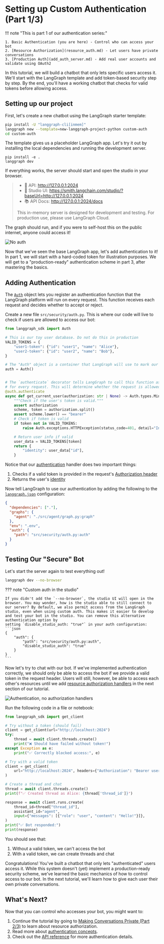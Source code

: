 # Setting up Custom Authentication (Part 1/3)

!!! note "This is part 1 of our authentication series:"

    1. Basic Authentication (you are here) - Control who can access your bot
    2. [Resource Authorization](resource_auth.md) - Let users have private conversations
    3. [Production Auth](add_auth_server.md) - Add real user accounts and validate using OAuth2

In this tutorial, we will build a chatbot that only lets specific users access it. We'll start with the LangGraph template and add token-based security step by step. By the end, you'll have a working chatbot that checks for valid tokens before allowing access.

## Setting up our project

First, let's create a new chatbot using the LangGraph starter template:

```bash
pip install -U "langgraph-cli[inmem]"
langgraph new --template=new-langgraph-project-python custom-auth
cd custom-auth
```

The template gives us a placeholder LangGraph app. Let's try it out by installing the local dependencies and running the development server.
```shell
pip install -e .
langgraph dev
```
If everything works, the server should start and open the studio in your browser.

> - 🚀 API: http://127.0.0.1:2024
> - 🎨 Studio UI: https://smith.langchain.com/studio/?baseUrl=http://127.0.0.1:2024
> - 📚 API Docs: http://127.0.0.1:2024/docs
> 
> This in-memory server is designed for development and testing.
> For production use, please use LangGraph Cloud.

The graph should run, and if you were to self-host this on the public internet, anyone could access it!

![No auth](./img/no_auth.png)

Now that we've seen the base LangGraph app, let's add authentication to it! In part 1, we will start with a hard-coded token for illustration purposes.
We will get to a "production-ready" authentication scheme in part 3, after mastering the basics.


## Adding Authentication

The [`Auth`](../../cloud/reference/sdk/python_sdk_ref.md#langgraph_sdk.auth.Auth) object lets you register an authentication function that the LangGraph platform will run on every request. This function receives each request and decides whether to accept or reject.

Create a new file `src/security/auth.py`. This is where our code will live to check if users are allowed to access our bot:

```python hl_lines="10 15-16" title="src/security/auth.py"
from langgraph_sdk import Auth

# This is our toy user database. Do not do this in production
VALID_TOKENS = {
    "user1-token": {"id": "user1", "name": "Alice"},
    "user2-token": {"id": "user2", "name": "Bob"},
}

# The "Auth" object is a container that LangGraph will use to mark our authentication function
auth = Auth()


# The `authenticate` decorator tells LangGraph to call this function as middleware
# for every request. This will determine whether the request is allowed or not
@auth.authenticate
async def get_current_user(authorization: str | None) -> Auth.types.MinimalUserDict:
    """Check if the user's token is valid."""
    assert authorization
    scheme, token = authorization.split()
    assert scheme.lower() == "bearer"
    # Check if token is valid
    if token not in VALID_TOKENS:
        raise Auth.exceptions.HTTPException(status_code=401, detail="Invalid token")

    # Return user info if valid
    user_data = VALID_TOKENS[token]
    return {
        "identity": user_data["id"],
    }
```

Notice that our [authentication](../../cloud/reference/sdk/python_sdk_ref.md#langgraph_sdk.auth.Auth.authenticate) handler does two important things:

1. Checks if a valid token is provided in the request's [Authorization header](https://developer.mozilla.org/en-US/docs/Web/HTTP/Headers/Authorization)
2. Returns the user's [identity](../../cloud/reference/sdk/python_sdk_ref.md#langgraph_sdk.auth.types.MinimalUserDict)

Now tell LangGraph to use our authentication by adding the following to the [`langgraph.json`](../../cloud/reference/cli.md#configuration-file) configuration:

```json hl_lines="7-9" title="langgraph.json"
{
  "dependencies": ["."],
  "graphs": {
    "agent": "./src/agent/graph.py:graph"
  },
  "env": ".env",
  "auth": {
    "path": "src/security/auth.py:auth"
  }
}
```

## Testing Our "Secure" Bot

Let's start the server again to test everything out!

```bash
langgraph dev --no-browser
```

??? note "Custom auth in the studio"

    If you didn't add the `--no-browser`, the studio UI will open in the browser. You may wonder, how is the studio able to still connect to our server? By default, we also permit access from the LangGraph studio, even when using custom auth. This makes it easier to develop and test your bot in the studio. You can remove this alternative authentication option by
    setting `disable_studio_auth: "true"` in your auth configuration:
    ```json
    {
        "auth": {
            "path": "src/security/auth.py:auth",
            "disable_studio_auth": "true"
        }
    }
    ```

Now let's try to chat with our bot. If we've implemented authentication correctly, we should only be able to access the bot if we provide a valid token in the request header. Users will still, however, be able to access each other's resources until we add [resource authorization handlers](../../concepts/auth.md#resource-authorization) in the next section of our tutorial.

![Authentication, no authorization handlers](./img/authentication.png)

Run the following code in a file or notebook:

```python
from langgraph_sdk import get_client

# Try without a token (should fail)
client = get_client(url="http://localhost:2024")
try:
    thread = await client.threads.create()
    print("❌ Should have failed without token!")
except Exception as e:
    print("✅ Correctly blocked access:", e)

# Try with a valid token
client = get_client(
    url="http://localhost:2024", headers={"Authorization": "Bearer user1-token"}
)

# Create a thread and chat
thread = await client.threads.create()
print(f"✅ Created thread as Alice: {thread['thread_id']}")

response = await client.runs.create(
    thread_id=thread["thread_id"],
    assistant_id="agent",
    input={"messages": [{"role": "user", "content": "Hello!"}]},
)
print("✅ Bot responded:")
print(response)
```

You should see that:

1. Without a valid token, we can't access the bot
2. With a valid token, we can create threads and chat

Congratulations! You've built a chatbot that only lets "authenticated" users access it. While this system doesn't (yet) implement a production-ready security scheme, we've learned the basic mechanics of how to control access to our bot. In the next tutorial, we'll learn how to give each user their own private conversations.

## What's Next?

Now that you can control who accesses your bot, you might want to:

1. Continue the tutorial by going to [Making Conversations Private (Part 2/3)](resource_auth.md) to learn about resource authorization.
2. Read more about [authentication concepts](../../concepts/auth.md).
3. Check out the [API reference](../../cloud/reference/sdk/python_sdk_ref.md) for more authentication details.